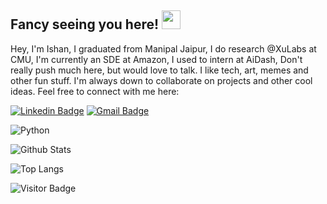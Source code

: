 ## Fancy seeing you here! <img src="https://raw.githubusercontent.com/legitishan/legitishan/master/wave.gif" size="30px" height="30px" width="30px">

Hey, I'm Ishan, I graduated from Manipal Jaipur, I do research @XuLabs at CMU, I'm currently an SDE at Amazon, I used to intern at AiDash, Don't really push much here, but would love to talk. I like tech, art, memes and other fun stuff. I'm always down to collaborate on projects and other cool ideas. Feel free to connect with me here:

[![Linkedin Badge](https://img.shields.io/badge/-Ishan-blue?style=flat-square&logo=Linkedin&logoColor=white&link=www.linkedin.com/in/ishan-mishra-5339821b4/)](https://www.linkedin.com/in/ishan-mishra-5339821b4/)
[![Gmail Badge](https://img.shields.io/badge/-ishanmishraglobal@gmail.com-c14438?style=flat-square&logo=Gmail&logoColor=white&link=mailto:ishanmishraglobal@gmail.com)](mailto:ishanmishraglobal@gmail.com)

![Python](https://img.shields.io/badge/-Python-black?style=flat-square&logo=Python)


![Github Stats](https://github-readme-stats-sigma-five.vercel.app/api?username=ishansmishra&count_private=true&show_icons=true&include_all_commits=true&theme=radical)

![Top Langs](https://github-readme-stats-sigma-five.vercel.app/api/top-langs/?username=ishansmishra&hide=TeX&layout=compact&theme=radical)

![Visitor Badge](https://visitor-badge.laobi.icu/badge?page_id=ishansmishra.ishansmishra)
